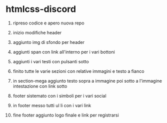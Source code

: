 htmlcss-discord
===


1. ripreso codice e apero nuova repo

2. inizio modifiche header

3. aggiunto img di sfondo per header

4. aggiunti span con link all'interno per i vari bottoni

5. aggiunti i vari testi con pulsanti sotto

6. finito tutte le varie sezioni con relative immagini e testo a fianco

7. in section-mega aggiunto testo sopra a immagine poi sotto a l'immagine intestazione con link sotto

8. footer sistemato con i simboli per i vari social

9. in footer messo tutti ul li con i vari link

10. fine footer aggiunto logo finale e link per registrarsi
